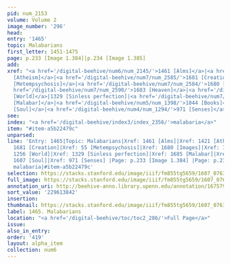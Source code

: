 ```yaml
---
pid: num_2153
volume: Volume 2
image_number: '296'
head:
entry: '1465'
topic: Malabarians
first_letter: 1451-1475
page: p.233 [Image 1.384]|p.234 [Image 1.385]
add:
xref: "<a href='/digital-beehive/num6/num_2145/'>1461 [Alms]</a>|<a href='/digital-beehive/num6/num_2057/'>1421
  [Atheism]</a>|<a href='/digital-beehive/num7/num_2585/'>1681 [Creation]</a>|<a href='/digital-beehive/num1/num_0055/'>55
  [Metempsychosis]</a>|<a href='/digital-beehive/num7/num_2584/'>1680 [Images]</a>|<a
  href='/digital-beehive/num7/num_2590/'>1683 [Heaven]</a>|<a href='/digital-beehive/num6/num_1743/'>1256
  [World]</a>|1329 [Sinless perfection]|<a href='/digital-beehive/num7/num_2594/'>1685
  [Malabar]</a>|<a href='/digital-beehive/num5/num_1398/'>1044 [Books]</a>|<a href='/digital-beehive/num7/num_2424/'>1607
  [Soul]</a>|<a href='/digital-beehive/num4/num_1294/'>971 [Senses]</a>"
see:
index: "<a href='/digital-beehive/index3/index_2356/'>malabaria</a>"
item: "#item-a5b22479c"
unparsed:
line: 'Entry: 1465|Topic: Malabarians|Xref: 1461 [Alms]|Xref: 1421 [Atheism]|Xref:
  1681 [Creation]|Xref: 55 [Metempsychosis]|Xref: 1680 [Images]|Xref: 1683 [Heaven]|Xref:
  1256 [World]|Xref: 1329 [Sinless perfection]|Xref: 1685 [Malabar]|Xref: 1044 [Books]|Xref:
  1607 [Soul]|Xref: 971 [Senses] |Page: p.233 [Image 1.384] |Page: p.234 [Image 1.385]|Index:
  malabaria|#item-a5b22479c'
selection: https://stacks.stanford.edu/image/iiif/fm855tg5659/1607_0763/896,3842,2844,1125/full/0/default.jpg
full_image: https://stacks.stanford.edu/image/iiif/fm855tg5659/1607_0763/full/full/0/default.jpg
annotation_uri: http://beehive-anno.library.upenn.edu/annotation/1675796032659
sort_value: '229613842'
insertion:
thumbnail: https://stacks.stanford.edu/image/iiif/fm855tg5659/1607_0763/896,3842,600,180/250,/0/default.jpg
label: 1465. Malabarians
location: "<a href='/digital-beehive/toc/toc2_286/'>Full Page</a>"
issue:
also_in_entry:
order: '419'
layout: alpha_item
collection: num6
---
```

